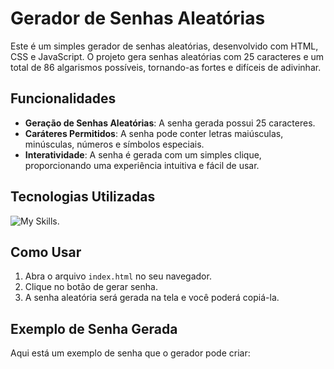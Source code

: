 # Gerador de Senhas Aleatórias

Este é um simples gerador de senhas aleatórias, desenvolvido com HTML, CSS e JavaScript. O projeto gera senhas aleatórias com 25 caracteres e um total de 86 algarismos possíveis, tornando-as fortes e difíceis de adivinhar.

## Funcionalidades

- **Geração de Senhas Aleatórias**: A senha gerada possui 25 caracteres.
- **Caráteres Permitidos**: A senha pode conter letras maiúsculas, minúsculas, números e símbolos especiais.
- **Interatividade**: A senha é gerada com um simples clique, proporcionando uma experiência intuitiva e fácil de usar.

## Tecnologias Utilizadas
![My Skills](https://go-skill-icons.vercel.app/api/icons?i=github,vscode,html,css,js).

## Como Usar

1. Abra o arquivo `index.html` no seu navegador.
2. Clique no botão de gerar senha.
3. A senha aleatória será gerada na tela e você poderá copiá-la.

## Exemplo de Senha Gerada

Aqui está um exemplo de senha que o gerador pode criar:

